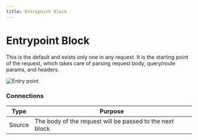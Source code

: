 ```yaml
---
title: Entrypoint Block
---
```


# Entrypoint Block
This is the default and exists only one in any request. It is the starting point of the request, which takes care of parsing request body, query/route params, and headers. 

![Entry point](/assets/blocks/entrypoint.png)

### Connections
| Type | Purpose |
|------|-------|
| Source | The body of the request will be passed to the next block |

